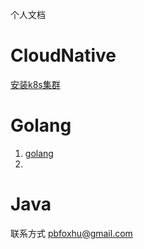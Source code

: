 个人文档

# CloudNative
[安装k8s集群](_post/k8s_cluster_install.md)

# Golang
1. [golang](_posts/golang.md)
2. 

# Java

联系方式 pbfoxhu@gmail.com

